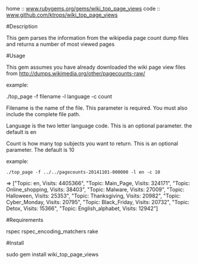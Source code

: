 home  :: www.rubygems.org/gems/wiki_top_page_views
code  :: www.github.com/ktrops/wiki_top_page_views



#Description

This gem parses the information from the wikipedia page count dump files and returns a number of most viewed pages


#Usage

This gem assumes you have already downloaded the wiki page view files from http://dumps.wikimedia.org/other/pagecounts-raw/

example:
 
   ./top_page -f filename -l language -c count


Filename is the name of the file. This parameter is required. You must also include the complete file path.

Language is the two letter language code. This is an optional parameter. the default is en

Count is how many top subjects you want to return. This is an optional parameter. The default is 10 

example:

	./top_page -f ../../pagecounts-20141101-000000 -l en -c 10 
	
=>	["Topic: en, Visits: 4405366", "Topic: Main_Page, Visits: 324171", "Topic: Online_shopping, Visits: 38403", "Topic: Malware, Visits: 27009", "Topic: Halloween, Visits: 25353", "Topic: Thanksgiving, Visits: 20982", "Topic: Cyber_Monday, Visits: 20795", "Topic: Black_Friday, Visits: 20732", "Topic: Detox, Visits: 15366", "Topic: English_alphabet, Visits: 12942"]


#Requirements

 rspec
 rspec_encoding_matchers
 rake

#Install

sudo gem install wiki_top_page_views




